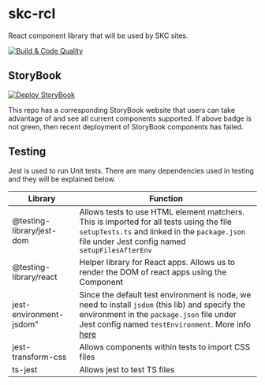 # skc-rcl

React component library that will be used by SKC sites.

[![Build & Code Quality](https://github.com/ygo-skc/skc-rcl/actions/workflows/build-and-code-quality.yaml/badge.svg?branch=release)](https://github.com/ygo-skc/skc-rcl/actions/workflows/build-and-code-quality.yaml)

## StoryBook

[![Deploy StoryBook](https://github.com/ygo-skc/skc-rcl/actions/workflows/deploy-storybook.yaml/badge.svg?branch=release)](https://github.com/ygo-skc/skc-rcl/actions/workflows/deploy-storybook.yaml)

This repo has a corresponding StoryBook website that users can take advantage of and see all current components supported. If above badge is not green, then recent deployment of StoryBook components has failed.

## Testing

Jest is used to run Unit tests. There are many dependencies used in testing and they will be explained below.

| Library                           | Function           |
| --------------------------------- | ------------------ |
| @testing-library/jest-dom         | Allows tests to use HTML element matchers. This is imported for all tests using the file `setupTests.ts` and linked in the `package.json` file under Jest config named `setupFilesAfterEnv` |
| @testing-library/react            | Helper library for React apps. Allows us to render the DOM of react apps using the Component |
| jest-environment-jsdom"           | Since the default test environment is node, we need to install `jsdom` (this lib) and specify the environment in the `package.json` file under Jest config named `testEnvironment`. More info [here](https://jestjs.io/docs/configuration#testenvironment-string) |
| jest-transform-css                | Allows components within tests to import CSS files |
| ts-jest                           | Allows jest to test TS files |
